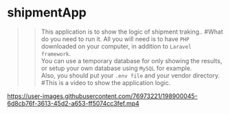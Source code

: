 # shipmentApp
>>This application is to show the logic of shipment traking..
#What do you need to run it.
>>All you will need is to have `PHP` downloaded on your computer, in addition to `Laravel framework`.<br>
>>You can use a temporary database for only showing the results, or setup your own database using `MySQL` for example.<br>
>>Also, you should put your `.env file` and your vendor directory.<br>
#This is a video to show the application logic.

https://user-images.githubusercontent.com/76973221/198900045-6d8cb76f-3613-45d2-a653-ff5074cc3fef.mp4

